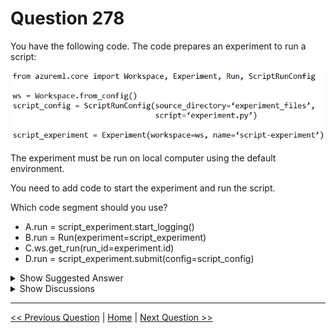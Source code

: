 # Question 278

You have the following code. The code prepares an experiment to run a script:

![Question Image](images/q278_q_0030400001.png)

The experiment must be run on local computer using the default environment.

You need to add code to start the experiment and run the script.

Which code segment should you use?

* A.run = script_experiment.start_logging()
* B.run = Run(experiment=script_experiment)
* C.ws.get_run(run_id=experiment.id)
* D.run = script_experiment.submit(config=script_config)

<details>
  <summary>Show Suggested Answer</summary>

  <strong>D</strong><br>

</details>

<details>
  <summary>Show Discussions</summary>

<blockquote><p><strong>MattAnya</strong> <code>(Tue 04 Jul 2023 05:25)</code> - <em>Upvotes: 6</em></p><p>was on exam 01/03/2023</p></blockquote>
<blockquote><p><strong>evangelist</strong> <code>(Sun 08 Dec 2024 07:44)</code> - <em>Upvotes: 1</em></p><p>D is correct because it has a keyword :&quot;submit&quot; to run</p></blockquote>
<blockquote><p><strong>james2033</strong> <code>(Sat 20 Apr 2024 04:40)</code> - <em>Upvotes: 1</em></p><p>Experiment.submit(...)  is used to start the experiment. 

The config parameter of the submit method is used to specify the configuration for the run, which includes details about the script to be run and the compute target. 

In this case, since you want to run the experiment on your local computer using the default environment, you would use a ScriptRunConfig object, which you have already created as script_config, to specify the script and source directory. 

The script will be run in the default environment because you have not specified an environment in the ScriptRunConfig.

run = script_experiment.submit(config = script_config)

This line of code will start the experiment and run the script in your local environment. You can then use methods of the Run object, such as wait_for_completion, to monitor the progress of the run.</p></blockquote>
<blockquote><p><strong>james2033</strong> <code>(Sat 20 Apr 2024 04:40)</code> - <em>Upvotes: 2</em></p><p>Experiment and Run classes serve different purposes:

Experiment: An Experiment in Azure Machine Learning is a container for a series of trials, or Runs. It’s a way to organize and group your machine learning work. You can have multiple runs under an experiment, each representing a different trial in your machine learning workflow. For example, you might create an experiment to test different algorithms on a dataset, with each run representing a trial with a specific algorithm.

Run: A Run in Azure Machine Learning represents a single trial in an experiment. It’s an individual execution of a script or pipeline, and it can be used to monitor the progress of an experiment run, log metrics, store output files, and more. Each run has a unique identifier within its parent experiment.

Experiment as a project or folder that contains related runs, and a Run as an individual trial or task within that project.</p></blockquote>
<blockquote><p><strong>azurelearner666</strong> <code>(Fri 14 Oct 2022 07:46)</code> - <em>Upvotes: 1</em></p><p>D is the answer</p></blockquote>
<blockquote><p><strong>synapse</strong> <code>(Mon 12 Sep 2022 10:22)</code> - <em>Upvotes: 1</em></p><p>D is correct</p></blockquote>
<blockquote><p><strong>ranjsi01</strong> <code>(Tue 19 Jul 2022 15:33)</code> - <em>Upvotes: 4</em></p><p>D is correct</p></blockquote>

</details>

---

[<< Previous Question](question_277.md) | [Home](/index.md) | [Next Question >>](question_279.md)
